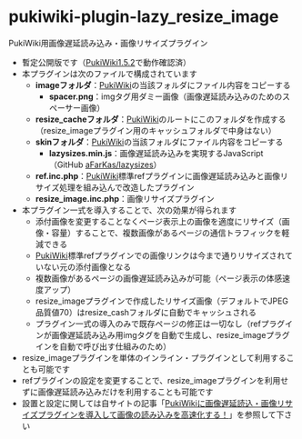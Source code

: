 # pukiwiki-plugin-lazy_resize_image

PukiWiki用画像遅延読み込み・画像リサイズプラグイン

- 暫定公開版です（[PukiWiki1.5.2](https://pukiwiki.osdn.jp/?PukiWiki/Download/1.5.2)で動作確認済）
- 本プラグインは次のファイルで構成されています
	- **imageフォルダ**：[PukiWiki](https://ja.wikipedia.org/wiki/PukiWiki)の当該フォルダにファイル内容をコピーする
		- **spacer.png**：imgタグ用ダミー画像（画像遅延読み込みのためのスペーサー画像）
	- **resize_cacheフォルダ**：[PukiWiki](https://ja.wikipedia.org/wiki/PukiWiki)のルートにこのフォルダを作成する（resize_imageプラグイン用のキャッシュフォルダで中身はない）
	- **skinフォルダ**：[PukiWiki](https://ja.wikipedia.org/wiki/PukiWiki)の当該フォルダにファイル内容をコピーする
		- **lazysizes.min.js**：画像遅延読み込みを実現するJavaScript（GitHub [aFarKas/lazysizes](https://github.com/aFarkas/lazysizes)）
	- **ref.inc.php**：[PukiWiki](https://ja.wikipedia.org/wiki/PukiWiki)標準refプラグインに画像遅延読み込みと画像リサイズ処理を組み込んで改造したプラグイン
	- **resize_image.inc.php**：画像リサイズプラグイン
- 本プラグイン一式を導入することで、次の効果が得られます
	- 添付画像を変更することなくページ表示上の画像を適度にリサイズ（画像・容量）することで、複数画像があるページの通信トラフィックを軽減できる
	- [PukiWiki](https://ja.wikipedia.org/wiki/PukiWiki)標準refプラグインでの画像リンクは今まで通りリサイズされていない元の添付画像となる
	- 複数画像があるページの画像遅延読み込みが可能（ページ表示の体感速度アップ）
	- resize_imageプラグインで作成したリサイズ画像（デフォルトでJPEG品質値70）はresize_cashフォルダに自動でキャッシュされる
	- プラグイン一式の導入のみで既存ページの修正は一切なし（refプラグインが画像遅延読み込み用imgタグを自動で生成し、resize_imageプラグインを自動で呼び出す仕組みのため）
- resize_imageプラグインを単体のインライン・プラグインとして利用することも可能です
- refプラグインの設定を変更することで、resize_imageプラグインを利用せずに画像遅延読み込みだけを利用することも可能です
- 設置と設定に関しては自サイトの記事「[PukiWikiに画像遅延読込・画像リサイズプラグインを導入して画像の読み込みを高速化する！](https://dajya-ranger.com/pukiwiki/lazy-resize-image/)」を参照して下さい
